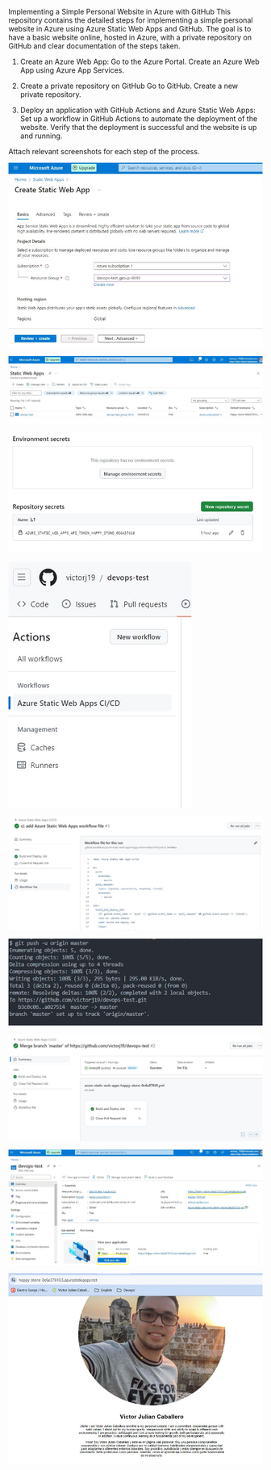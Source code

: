 Implementing a Simple Personal Website in Azure with GitHub This repository contains the detailed steps for implementing a simple personal website in Azure using Azure Static Web Apps and GitHub. The goal is to have a basic website online, hosted in Azure, with a private repository on GitHub and clear documentation of the steps taken.

1. Create an Azure Web App:
   Go to the Azure Portal.
   Create an Azure Web App using Azure App Services.
   
3. Create a private repository on GitHub
   Go to GitHub.
   Create a new private repository.
   
5. Deploy an application with GitHub Actions and Azure Static Web Apps:
   Set up a workflow in GitHub Actions to automate the deployment of the website.
   Verify that the deployment is successful and the website is up and running.

Attach relevant screenshots for each step of the process.


![imagen1](https://github.com/victorj19/devops-test/blob/8df6f513346979ba7acac273a74407523c354919/webstatic.JPG)

![imagen2](https://github.com/victorj19/devops-test/blob/8df6f513346979ba7acac273a74407523c354919/static.JPG)

![imagen3](https://github.com/victorj19/devops-test/blob/8df6f513346979ba7acac273a74407523c354919/secrets.JPG)

![imagen4](https://github.com/victorj19/devops-test/blob/8df6f513346979ba7acac273a74407523c354919/actions.JPG)

![imagen5](https://github.com/victorj19/devops-test/blob/8df6f513346979ba7acac273a74407523c354919/actions2.JPG)

![imagen6](https://github.com/victorj19/devops-test/blob/4a23a37bebc02b933b20fd42b149993f8a76b6e6/git.JPG)

![imagen7](https://github.com/victorj19/devops-test/blob/8df6f513346979ba7acac273a74407523c354919/push.JPG)

![imagen8](https://github.com/victorj19/devops-test/blob/8df6f513346979ba7acac273a74407523c354919/review.JPG)

![imagen9](https://github.com/victorj19/devops-test/blob/8df6f513346979ba7acac273a74407523c354919/web.JPG)

